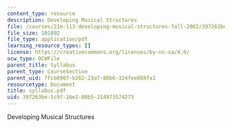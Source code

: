 ```yaml
---
content_type: resource
description: Developing Musical Structures
file: /courses/21m-113-developing-musical-structures-fall-2002/397263be5c9716e208b5214973574273_syllabus.pdf
file_size: 101892
file_type: application/pdf
learning_resource_types: []
license: https://creativecommons.org/licenses/by-nc-sa/4.0/
ocw_type: OCWFile
parent_title: Syllabus
parent_type: CourseSection
parent_uid: 7fcb0967-b262-23a7-88b6-324fee888fa1
resourcetype: Document
title: syllabus.pdf
uid: 397263be-5c97-16e2-08b5-214973574273
---
```

Developing Musical Structures